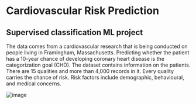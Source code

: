 # Cardiovascular Risk Prediction
## Supervised classification ML project
The data comes from a cardiovascular research that is being conducted on people living in Framingham, Massachusetts. Predicting whether the patient has a 10-year chance of developing coronary heart disease is the categorization goal (CHD). The dataset contains information on the patients. There are 15 qualities and more than 4,000 records in it. Every quality carries the chance of risk. Risk factors include demographic, behavioural, and medical concerns.







![image](https://user-images.githubusercontent.com/112866030/208267769-84405da3-dfb1-41b3-aa69-80c8a229f426.png)

